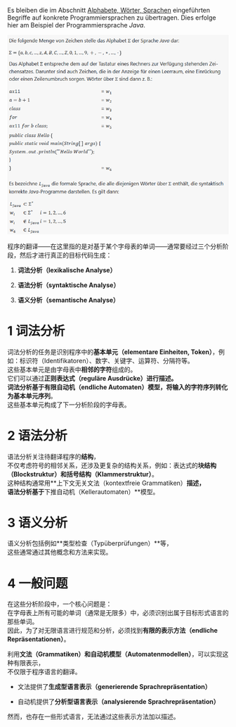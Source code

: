 

Es bleiben die im Abschnitt [Alphabete, Wörter, Sprachen](https://vfhti.eduloop.de/loop/Alphabete,_W%C3%B6rter,_Sprachen "Alphabete, Wörter, Sprachen") eingeführten Begriffe auf konkrete Programmiersprachen zu übertragen. Dies erfolge hier am Beispiel der Programmiersprache _Java_.


![](image/Pasted%20image%2020251031172158.png)



程序的翻译——在这里指的是对基于某个字母表的单词——通常要经过三个分析阶段，然后才进行真正的目标代码生成：

1. **词法分析（lexikalische Analyse）**
    
2. **语法分析（syntaktische Analyse）**
    
3. **语义分析（semantische Analyse）**


# 1 词法分析

词法分析的任务是识别程序中的**基本单元（elementare Einheiten, Token）**，例如：标识符（Identifikatoren）、数字、关键字、运算符、分隔符等。  
这些基本单元是由字母表中**相邻的字符**组成的。  
它们可以通过**正则表达式（reguläre Ausdrücke）**进行描述。  
词法分析基于**有限自动机（endliche Automaten）**模型，将输入的字符序列转化为**基本单元序列**。  
这些基本单元构成了下一分析阶段的字母表。


# 2 语法分析

语法分析关注待翻译程序的**结构**，  
不仅考虑符号的相邻关系，还涉及更复杂的结构关系，例如：表达式的**块结构（Blockstruktur）**和**括号结构（Klammerstruktur）**。  
这种结构通常用**上下文无关文法（kontextfreie Grammatiken）**描述，  
语法分析基于**下推自动机（Kellerautomaten）**模型。



# 3 语义分析

语义分析包括例如**类型检查（Typüberprüfungen）**等，  
这些通常通过其他概念和方法来实现。




# 4 一般问题

在这些分析阶段中，一个核心问题是：  
在字母表上所有可能的单词（通常是无限多）中，必须识别出属于目标形式语言的那些单词。  
因此，为了对无限语言进行规范和分析，必须找到**有限的表示方法（endliche Repräsentationen）**。

利用**文法（Grammatiken）**和**自动机模型（Automatenmodellen）**，可以实现这种有限表示，  
不仅限于程序语言的翻译。

- 文法提供了**生成型语言表示（generierende Sprachrepräsentation）**
    
- 自动机提供了**分析型语言表示（analysierende Sprachrepräsentation）**
    

然而，也存在一些形式语言，无法通过这些表示方法加以描述。